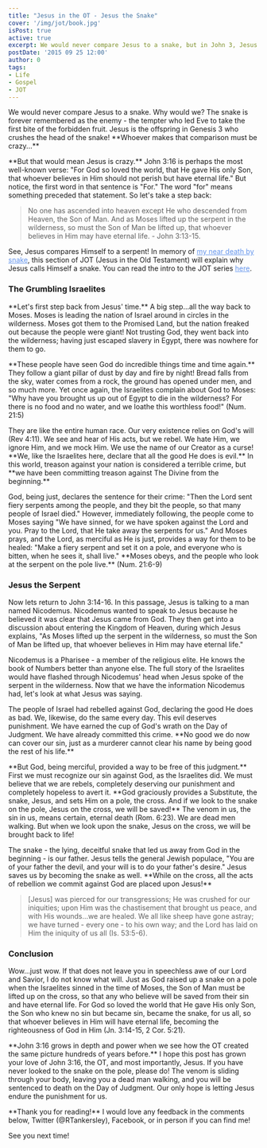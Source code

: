 ```yaml
---
title: "Jesus in the OT - Jesus the Snake"
cover: '/img/jot/book.jpg'
isPost: true
active: true
excerpt: We would never compare Jesus to a snake, but in John 3, Jesus does.
postDate: '2015 09 25 12:00'
author: 0
tags:
- Life
- Gospel
- JOT
---
```


<p>
	We would never compare Jesus to a snake.  Why would we? The snake is forever remembered as the enemy - the tempter who led Eve to take the first bite of the forbidden fruit.
	Jesus is the offspring in Genesis 3 who crushes the head of the snake! **Whoever makes that comparison must be crazy...**
</p>

<p>
	**But that would mean Jesus is crazy.**  John 3:16 is perhaps the most well-known verse: "For God so loved the world, that He gave His only Son,
	that whoever believes in Him should not perish but have eternal life."  But notice, the first word in that sentence is "For."
	The word "for" means something preceded that statement.  So let's take a step back:
</p>

<blockquote>
	<p>
		No one has ascended into heaven except He who descended from Heaven, the Son of Man.  And as Moses lifted up the serpent in the wilderness, so must
		the Son of Man be lifted up, that whoever believes in Him may have eternal life. - John 3:13-15.
	</p>
</blockquote>

<p>
	See, Jesus compares Himself to a serpent!  In memory of <a style="color: cornflowerblue;" title="The Offensive Gospel" href="/posts/snake-attack.html">my near death by snake</a>, this section of JOT (Jesus in the Old Testament) will
	explain why Jesus calls Himself a snake.  You can read the intro to the JOT series <a style="color: cornflowerblue;" title="JOT Intro" href="/posts/jot-intro.html">here</a>.
</p>

<h3>The Grumbling Israelites</h3>

<p>
	**Let's first step back from Jesus' time.**  A big step...all the way back to Moses.  Moses is leading the nation of Israel around in circles in the wilderness.
	Moses got them to the Promised Land, but the nation freaked out because the people were giant!  Not trusting God, they went back into the wilderness; having
	just escaped slavery in Egypt, there was nowhere for them to go.
</p>

<p>
	**These people have seen God do incredible things time and time again.**  They follow a giant pillar of dust by day and fire by night! Bread falls from the sky,
	water comes from a rock, the ground has opened under men, and so much more.  Yet once again, the Israelites complain about God to Moses: "Why have you brought us up out of Egypt
	to die in the wilderness? For there is no food and no water, and we loathe this worthless food!" (Num. 21:5)
</p>

<p>
	They are like the entire human race.  Our very existence relies on God's will (Rev 4:11).  We see and hear of His acts, but we rebel. We hate Him,
	we ignore Him, and we mock Him. We use the name of our Creator as a curse!  **We, like the Israelites here,
	declare that all the good He does is evil.**  In this world, treason against your nation is considered a terrible crime, but **we have been
	committing treason against The Divine from the beginning.**
</p>

<p>
	God, being just, declares the sentence for their crime: "Then the Lord sent fiery serpents among the people, and they bit the people, so that many people of Israel died."
	However, immediately following, the people come to Moses saying "We have sinned, for we have spoken against the Lord and you.  Pray to the Lord, that He take
	away the serpents for us." And Moses prays, and the Lord, as merciful as He is just, provides a way for them to be healed: "Make a fiery serpent and set it on
	a pole, and everyone who is bitten, when he sees it, shall live."  **Moses obeys, and the people who look at the serpent on the pole live.** (Num. 21:6-9)
</p>

<h3>Jesus the Serpent</h3>

<p>
	Now lets return to John 3:14-16.  In this passage, Jesus is talking to a man named Nicodemus. Nicodemus wanted to speak to Jesus because he believed it was
	clear that Jesus came from God.  They then get into a discussion about entering the Kingdom of Heaven, during which
	Jesus explains, "As Moses lifted up the serpent in the wilderness, so must the Son of Man be lifted up, that whoever believes in Him
	may have eternal life."
</p>

<p>
	Nicodemus is a Pharisee - a member of the religious elite.  He knows the book of Numbers better than anyone else.  The full story of the Israelites
	would have flashed through Nicodemus' head when Jesus spoke of the serpent in the wilderness.
	Now that we have the information Nicodemus had, let's look at what Jesus was saying.  
</p>
	
<p>
	The people of Israel had rebelled against God, declaring the good He does as bad.
	We, likewise, do the same every day.  This evil deserves punishment. We have earned the cup of God's wrath on the Day of Judgment.
	We have already committed this crime.  **No good we do now can cover our sin, just as a murderer cannot clear his name by being good the rest of his life.**
</p>

<p>
	**But God, being merciful, provided a way to be free of this judgment.**  First we must recognize our sin against God, as the Israelites did.  We must believe that
	we are rebels, completely deserving our punishment and completely hopeless to avert it.  **God graciously provides a Substitute, the snake, Jesus, and sets Him on a pole, the cross.
	And if we look to the snake on the pole, Jesus on the cross, we will be saved!**  The venom in us, the sin in us, means certain, eternal death (Rom. 6:23). We are dead men walking. But
	when we look upon the snake, Jesus on the cross, we will be brought back to life!
</p>

<p>
	The snake - the lying, deceitful snake that led us away from God in the beginning - is our father.  Jesus tells the general Jewish populace, "You are of your father the devil, and your
	will is to do your father's desire."  Jesus saves us by becoming the snake as well.  **While on the cross, all the acts of rebellion we commit against God are placed upon Jesus!**
</p>

<blockquote>
	<p>
		[Jesus] was pierced for our transgressions; He was crushed for our iniquities; upon Him was the chastisement
		that brought us peace, and with His wounds...we are healed.  We all like sheep have gone astray; we have turned - every one - to his own way; and the Lord
		has laid on Him the iniquity of us all (Is. 53:5-6).
	</p>
</blockquote>

<h3>Conclusion</h3>

<p>
	Wow...just wow.  If that does not leave you in speechless awe of our Lord and Savior, I do not know what will.  Just as God raised up a snake on a pole when the Israelites
	sinned in the time of Moses, the Son of Man must be lifted up on the cross, so that any who believe will be saved from their sin and have eternal life.  For God so loved the world that He gave His only Son,
	the Son who knew no sin but became sin, became the snake, for us all, so that whoever believes in Him will have eternal life, becoming the righteousness of God in Him (Jn. 3:14-15, 2 Cor. 5:21).
</p>

<p>
	**John 3:16 grows in depth and power when we see how the OT created the same picture hundreds of years before.**  I hope this post has grown your love of
	John 3:16, the OT, and most importantly, Jesus.  If you have never looked to the snake on the pole, please do!  The venom is sliding through your body, leaving
	you a dead man walking, and you will be sentenced to death on the Day of Judgment.  Our only hope is letting Jesus endure the punishment for us.
</p>

<p>
	**Thank you for reading!**  I would love any feedback in the comments below, Twitter (@RTankersley), Facebook, or in person if you can find me!
</p>

<p>
	See you next time!
</p>